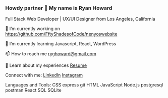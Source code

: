 ### Howdy partner 🤠 My name is Ryan Howard 

Full Stack Web Developer | UX/UI Designer from Los Angeles, California

🔭 I’m currently working on https://github.com/FftyShadesofCode/nenyoswebsite

🌱 I’m currently learning Javascript, React, WordPress

📫 How to reach me ryghoward@gmail.com

📄 Learn about my experiences [Resume](https://docs.google.com/document/d/1DLcjAU8fFmUXrt-9VPzF80zesnrZdHWHtt5dL-MApcU/edit)

Connect with me:
[LinkedIn](https://www.linkedin.com/in/ryanxhoward/)
[Instagram](https://www.instagram.com/ryanghoward/)

Languages and Tools:
CSS express git HTML JavaScript Node.js postgresql postman React SQL SQLite

